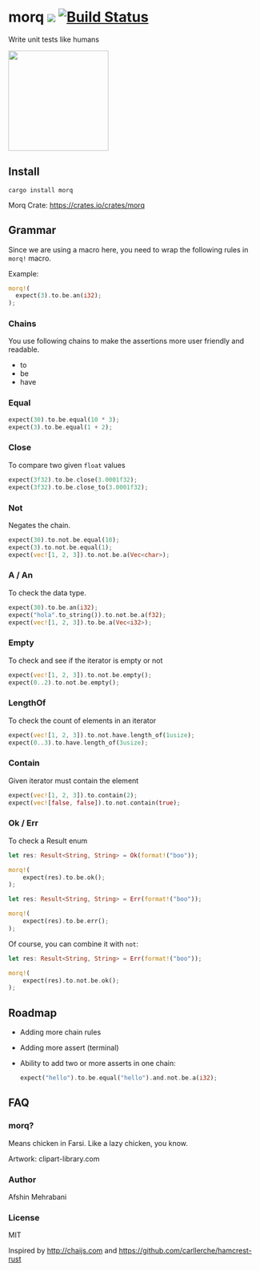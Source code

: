 # morq <a href="https://crates.io/crates/morq"><img src='https://img.shields.io/crates/v/morq.svg'></a> [![Build Status](https://travis-ci.com/afshinm/morq.svg?token=ACapzCFmBh92g8rnRsrq&branch=master)](https://travis-ci.com/afshinm/morq)

Write unit tests like humans


<img src="http://clipart-library.com/images/qcBAnE68i.png" width="200" />

## Install

```
cargo install morq
```

Morq Crate: https://crates.io/crates/morq

## Grammar

Since we are using a macro here, you need to wrap the following rules in `morq!` macro.

Example:  

```rust
morq!(
  expect(3).to.be.an(i32);
);
```

### Chains

You use following chains to make the assertions more user friendly and readable.

 - to
 - be
 - have

### Equal

```rust
expect(30).to.be.equal(10 * 3);
expect(3).to.be.equal(1 + 2);
```

### Close

To compare two given `float` values

```rust
expect(3f32).to.be.close(3.0001f32);
expect(3f32).to.be.close_to(3.0001f32);
```

### Not

Negates the chain.


```rust
expect(30).to.not.be.equal(10);
expect(3).to.not.be.equal(1);
expect(vec![1, 2, 3]).to.not.be.a(Vec<char>);
```

### A / An

To check the data type.

```rust
expect(30).to.be.an(i32);
expect("hola".to_string()).to.not.be.a(f32);
expect(vec![1, 2, 3]).to.be.a(Vec<i32>);
```

### Empty

To check and see if the iterator is empty or not

```rust
expect(vec![1, 2, 3]).to.not.be.empty();
expect(0..2).to.not.be.empty();
```

### LengthOf

To check the count of elements in an iterator

```rust
expect(vec![1, 2, 3]).to.not.have.length_of(1usize);
expect(0..3).to.have.length_of(3usize);
```

### Contain

Given iterator must contain the element

```rust
expect(vec![1, 2, 3]).to.contain(2);
expect(vec![false, false]).to.not.contain(true);
```

### Ok / Err

To check a Result enum

```rust
let res: Result<String, String> = Ok(format!("boo"));

morq!(
    expect(res).to.be.ok();
);
```

```rust
let res: Result<String, String> = Err(format!("boo"));

morq!(
    expect(res).to.be.err();
);
```

Of course, you can combine it with `not`:


```rust
let res: Result<String, String> = Err(format!("boo"));

morq!(
    expect(res).to.not.be.ok();
);
```

## Roadmap

- Adding more chain rules
- Adding more assert (terminal) 
- Ability to add two or more asserts in one chain:

  ```rust
  expect("hello").to.be.equal("hello").and.not.be.a(i32);
  ```

## FAQ

### morq?

Means chicken in Farsi. Like a lazy chicken, you know.  

Artwork: clipart-library.com

### Author

Afshin Mehrabani

### License

MIT

Inspired by http://chaijs.com and https://github.com/carllerche/hamcrest-rust
